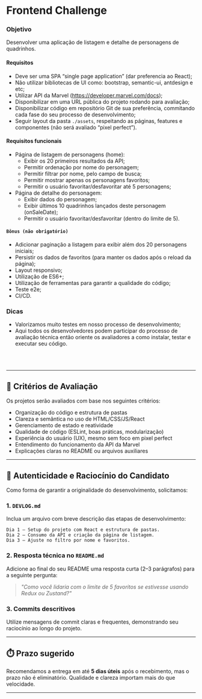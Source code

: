 # Frontend Challenge

### Objetivo
Desenvolver uma aplicação de listagem e detalhe de personagens de quadrinhos.

#### Requisitos
- Deve ser uma SPA “single page application” (dar preferencia ao React);
- Não utilizar bibliotecas de UI como: bootstrap, semantic-ui, antdesign e etc;
- Utilizar API da Marvel (https://developer.marvel.com/docs);
- Disponibilizar em uma URL pública do projeto rodando para avaliação;
- Disponibilizar código em repositório Git de sua preferência, commitando cada fase do seu processo de desenvolvimento;
- Seguir layout da pasta `./assets`, respeitando as páginas, features e componentes (não será avaliado “pixel perfect”).

#### Requisitos funcionais
- Página de listagem de personagens (home):
  - Exibir os 20 primeiros resultados da API;
  - Permitir ordenação por nome do personagem;
  - Permitir filtrar por nome, pelo campo de busca;
  - Permitir mostrar apenas os personagens favoritos;
  - Permitir o usuário favoritar/desfavoritar até 5 personagens;
- Página de detalhe do personagem:
  - Exibir dados do personagem;
  - Exibir últimos 10 quadrinhos lançados deste personagem (onSaleDate);
  - Permitir o usuário favoritar/desfavoritar (dentro do limite de 5).
  
#### `Bônus (não obrigatório)`
- Adicionar paginação a listagem para exibir além dos 20 personagens iniciais;
- Persistir os dados de favoritos (para manter os dados após o reload da página);
- Layout responsivo;
- Utilização de ES6+;
- Utilização de ferramentas para garantir a qualidade do código;
- Teste e2e;
- CI/CD.

### Dicas
- Valorizamos muito testes em nosso processo de desenvolvimento;
- Aqui todos os desenvolvedores podem participar do processo de avaliação técnica então oriente os avaliadores a como instalar, testar e executar seu código.

<br/>
<br/>

---

## 🧠 Critérios de Avaliação

Os projetos serão avaliados com base nos seguintes critérios:

- Organização do código e estrutura de pastas
- Clareza e semântica no uso de HTML/CSS/JS/React
- Gerenciamento de estado e reatividade
- Qualidade de código (ESLint, boas práticas, modularização)
- Experiência do usuário (UX), mesmo sem foco em pixel perfect
- Entendimento do funcionamento da API da Marvel
- Explicações claras no README ou arquivos auxiliares

---

## 🧪 Autenticidade e Raciocínio do Candidato

Como forma de garantir a originalidade do desenvolvimento, solicitamos:

### 1. `DEVLOG.md`
Inclua um arquivo com breve descrição das etapas de desenvolvimento:
```
Dia 1 – Setup do projeto com React e estrutura de pastas.
Dia 2 – Consumo da API e criação da página de listagem.
Dia 3 – Ajuste no filtro por nome e favoritos.
```

### 2. Resposta técnica no `README.md`
Adicione ao final do seu README uma resposta curta (2–3 parágrafos) para a seguinte pergunta:

> *"Como você lidaria com o limite de 5 favoritos se estivesse usando Redux ou Zustand?"*

### 3. Commits descritivos
Utilize mensagens de commit claras e frequentes, demonstrando seu raciocínio ao longo do projeto.

---

## ⏱️ Prazo sugerido

Recomendamos a entrega em até **5 dias úteis** após o recebimento, mas o prazo não é eliminatório. Qualidade e clareza importam mais do que velocidade.

---

